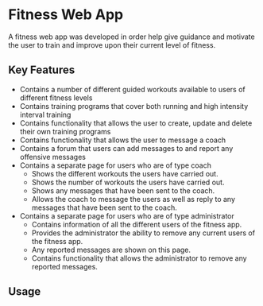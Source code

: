# Fitness Web App

A fitness web app was developed in order help give guidance and motivate the user to train and improve upon their current level of fitness.

## Key Features

- Contains a number of different guided workouts available to users of different fitness levels
- Contains training programs that cover both running and high intensity interval training
- Contains functionality that allows the user to create, update and delete their own training programs
- Contains functionality that allows the user to message a coach
- Contains a forum that users can add messages to and report any offensive messages
- Contains a separate page for users who are of type coach
  - Shows the different workouts the users have carried out.
  - Shows the number of workouts the users have carried out.
  - Shows any messages that have been sent to the coach.
  - Allows the coach to message the users as well as reply to any messages that have been sent to the coach.
- Contains a separate page for users who are of type administrator
  - Contains information of all the different users of the fitness app.
  - Provides the administrator the ability to remove any current users of the fitness app.
  - Any reported messages are shown on this page.
  - Contains functionality that allows the administrator to remove any reported messages.

## Usage

